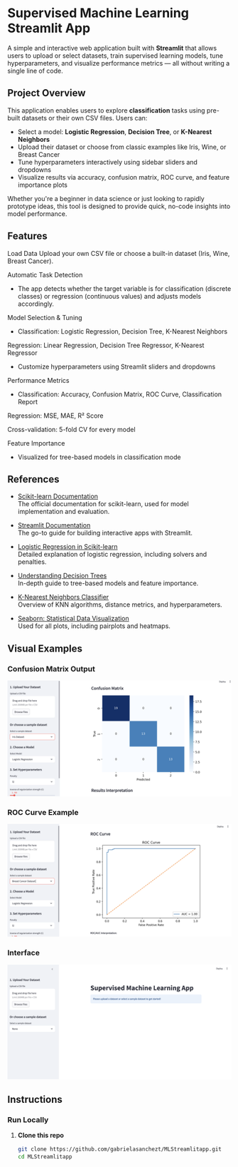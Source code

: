 # Supervised Machine Learning Streamlit App

A simple and interactive web application built with **Streamlit** that allows users to upload or select datasets, train supervised learning models, tune hyperparameters, and visualize performance metrics — all without writing a single line of code.

## Project Overview

This application enables users to explore **classification** tasks using pre-built datasets or their own CSV files. Users can:

- Select a model: **Logistic Regression**, **Decision Tree**, or **K-Nearest Neighbors**
- Upload their dataset or choose from classic examples like Iris, Wine, or Breast Cancer
- Tune hyperparameters interactively using sidebar sliders and dropdowns
- Visualize results via accuracy, confusion matrix, ROC curve, and feature importance plots

Whether you're a beginner in data science or just looking to rapidly prototype ideas, this tool is designed to provide quick, no-code insights into model performance.

## Features
Load Data
Upload your own CSV file or choose a built-in dataset (Iris, Wine, Breast Cancer).

Automatic Task Detection
- The app detects whether the target variable is for classification (discrete classes) or regression (continuous values) and adjusts models accordingly.

Model Selection & Tuning

- Classification: Logistic Regression, Decision Tree, K-Nearest Neighbors

Regression: Linear Regression, Decision Tree Regressor, K-Nearest Regressor

- Customize hyperparameters using Streamlit sliders and dropdowns

Performance Metrics

- Classification: Accuracy, Confusion Matrix, ROC Curve, Classification Report

Regression: MSE, MAE, R² Score

Cross-validation: 5-fold CV for every model

Feature Importance
- Visualized for tree-based models in classification mode
## References

- [Scikit-learn Documentation](https://scikit-learn.org/stable/documentation.html)  
  The official documentation for scikit-learn, used for model implementation and evaluation.

- [Streamlit Documentation](https://docs.streamlit.io/)  
  The go-to guide for building interactive apps with Streamlit.

- [Logistic Regression in Scikit-learn](https://scikit-learn.org/stable/modules/linear_model.html#logistic-regression)  
  Detailed explanation of logistic regression, including solvers and penalties.

- [Understanding Decision Trees](https://scikit-learn.org/stable/modules/tree.html)  
  In-depth guide to tree-based models and feature importance.

- [K-Nearest Neighbors Classifier](https://scikit-learn.org/stable/modules/neighbors.html)  
  Overview of KNN algorithms, distance metrics, and hyperparameters.

- [Seaborn: Statistical Data Visualization](https://seaborn.pydata.org/)  
  Used for all plots, including pairplots and heatmaps.

## Visual Examples

### Confusion Matrix Output
![Confusion Matrix](screenshots/confusion_matrix.png)

### ROC Curve Example
![ROC Curve](screenshots/roc_curve.png)

### Interface
![Interface](screenshots/interface.png)

## Instructions

### Run Locally

1. **Clone this repo**
   ```bash
   git clone https://github.com/gabrielasanchezt/MLStreamlitapp.git
   cd MLStreamlitapp
